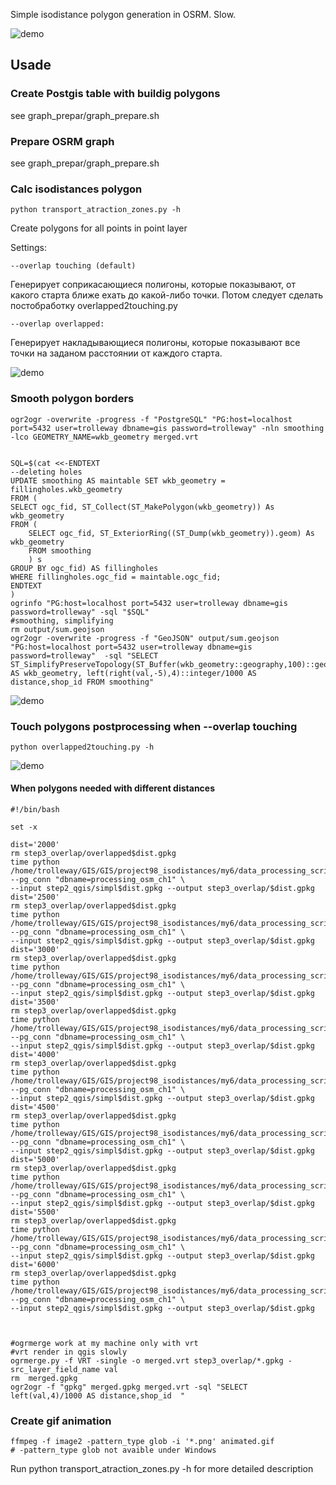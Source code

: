 Simple isodistance polygon generation in OSRM. Slow.

![demo](
https://github.com/nextgis/data_processing_scripts/raw/master/OSRM_distances/animation200.gif)

## Usade

### Create Postgis table with buildig polygons

see graph_prepar/graph_prepare.sh

### Prepare OSRM graph

see graph_prepar/graph_prepare.sh

### Calc isodistances polygon
```
python transport_atraction_zones.py -h
```

Create polygons for all points in point layer

Settings:

```
--overlap touching (default)
```
Генерирует соприкасающиеся полигоны, которые показывают, от какого старта ближе ехать до какой-либо точки. Потом следует сделать постобработку overlapped2touching.py
```
--overlap overlapped: 
```
Генерирует накладывающиеся полигоны, которые показывают все точки на заданом расстоянии от каждого старта.

![demo](
https://raw.githubusercontent.com/nextgis/data_processing_scripts/master/OSRM_distances/overlapped.png)

### Smooth polygon borders

```
ogr2ogr -overwrite -progress -f "PostgreSQL" "PG:host=localhost port=5432 user=trolleway dbname=gis password=trolleway" -nln smoothing -lco GEOMETRY_NAME=wkb_geometry merged.vrt 


SQL=$(cat <<-ENDTEXT
--deleting holes
UPDATE smoothing AS maintable SET wkb_geometry = fillingholes.wkb_geometry
FROM (
SELECT ogc_fid, ST_Collect(ST_MakePolygon(wkb_geometry)) As wkb_geometry
FROM (
    SELECT ogc_fid, ST_ExteriorRing((ST_Dump(wkb_geometry)).geom) As wkb_geometry
    FROM smoothing
    ) s
GROUP BY ogc_fid) AS fillingholes 
WHERE fillingholes.ogc_fid = maintable.ogc_fid;
ENDTEXT
)
ogrinfo "PG:host=localhost port=5432 user=trolleway dbname=gis password=trolleway" -sql "$SQL"
#smoothing, simplifying
rm output/sum.geojson
ogr2ogr -overwrite -progress -f "GeoJSON" output/sum.geojson "PG:host=localhost port=5432 user=trolleway dbname=gis password=trolleway"  -sql "SELECT ST_SimplifyPreserveTopology(ST_Buffer(wkb_geometry::geography,100)::geometry,0.001) AS wkb_geometry, left(right(val,-5),4)::integer/1000 AS distance,shop_id FROM smoothing"
```

![demo](
https://raw.githubusercontent.com/nextgis/data_processing_scripts/master/OSRM_distances/isodistances_smooth.png)

### Touch polygons postprocessing when --overlap touching
```
python overlapped2touching.py -h
```
![demo](
https://raw.githubusercontent.com/nextgis/data_processing_scripts/master/OSRM_distances/isodistances_overlap2touched.png)

#### When polygons needed with different distances 

```
#!/bin/bash

set -x

dist='2000'
rm step3_overlap/overlapped$dist.gpkg
time python /home/trolleway/GIS/GIS/project98_isodistances/my6/data_processing_scripts/OSRM_distances/overlapped2touching.py --pg_conn "dbname=processing_osm_ch1" \
--input step2_qgis/simpl$dist.gpkg --output step3_overlap/$dist.gpkg
dist='2500'
rm step3_overlap/overlapped$dist.gpkg
time python /home/trolleway/GIS/GIS/project98_isodistances/my6/data_processing_scripts/OSRM_distances/overlapped2touching.py --pg_conn "dbname=processing_osm_ch1" \
--input step2_qgis/simpl$dist.gpkg --output step3_overlap/$dist.gpkg
dist='3000'
rm step3_overlap/overlapped$dist.gpkg
time python /home/trolleway/GIS/GIS/project98_isodistances/my6/data_processing_scripts/OSRM_distances/overlapped2touching.py --pg_conn "dbname=processing_osm_ch1" \
--input step2_qgis/simpl$dist.gpkg --output step3_overlap/$dist.gpkg
dist='3500'
rm step3_overlap/overlapped$dist.gpkg
time python /home/trolleway/GIS/GIS/project98_isodistances/my6/data_processing_scripts/OSRM_distances/overlapped2touching.py --pg_conn "dbname=processing_osm_ch1" \
--input step2_qgis/simpl$dist.gpkg --output step3_overlap/$dist.gpkg
dist='4000'
rm step3_overlap/overlapped$dist.gpkg
time python /home/trolleway/GIS/GIS/project98_isodistances/my6/data_processing_scripts/OSRM_distances/overlapped2touching.py --pg_conn "dbname=processing_osm_ch1" \
--input step2_qgis/simpl$dist.gpkg --output step3_overlap/$dist.gpkg
dist='4500'
rm step3_overlap/overlapped$dist.gpkg
time python /home/trolleway/GIS/GIS/project98_isodistances/my6/data_processing_scripts/OSRM_distances/overlapped2touching.py --pg_conn "dbname=processing_osm_ch1" \
--input step2_qgis/simpl$dist.gpkg --output step3_overlap/$dist.gpkg
dist='5000'
rm step3_overlap/overlapped$dist.gpkg
time python /home/trolleway/GIS/GIS/project98_isodistances/my6/data_processing_scripts/OSRM_distances/overlapped2touching.py --pg_conn "dbname=processing_osm_ch1" \
--input step2_qgis/simpl$dist.gpkg --output step3_overlap/$dist.gpkg
dist='5500'
rm step3_overlap/overlapped$dist.gpkg
time python /home/trolleway/GIS/GIS/project98_isodistances/my6/data_processing_scripts/OSRM_distances/overlapped2touching.py --pg_conn "dbname=processing_osm_ch1" \
--input step2_qgis/simpl$dist.gpkg --output step3_overlap/$dist.gpkg
dist='6000'
rm step3_overlap/overlapped$dist.gpkg
time python /home/trolleway/GIS/GIS/project98_isodistances/my6/data_processing_scripts/OSRM_distances/overlapped2touching.py --pg_conn "dbname=processing_osm_ch1" \
--input step2_qgis/simpl$dist.gpkg --output step3_overlap/$dist.gpkg



#ogrmerge work at my machine only with vrt
#vrt render in qgis slowly
ogrmerge.py -f VRT -single -o merged.vrt step3_overlap/*.gpkg -src_layer_field_name val
rm  merged.gpkg
ogr2ogr -f "gpkg" merged.gpkg merged.vrt -sql "SELECT  left(val,4)/1000 AS distance,shop_id  "

```

### Create gif animation
```
ffmpeg -f image2 -pattern_type glob -i '*.png' animated.gif
# -pattern_type glob not avaible under Windows
```


Run python transport_atraction_zones.py -h for more detailed description
